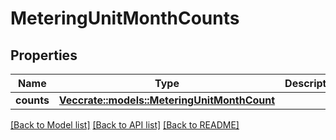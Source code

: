 # MeteringUnitMonthCounts

## Properties

Name | Type | Description | Notes
------------ | ------------- | ------------- | -------------
**counts** | [**Vec<crate::models::MeteringUnitMonthCount>**](MeteringUnitMonthCount.md) |  | 

[[Back to Model list]](../README.md#documentation-for-models) [[Back to API list]](../README.md#documentation-for-api-endpoints) [[Back to README]](../README.md)


